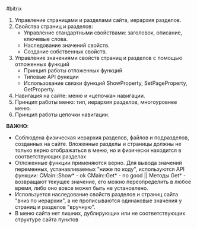 #bitrix 

1. Управление страницами и разделами сайта, иерархия разделов. 
2. Свойства страниц и разделов: 
	- Управление стандартными свойствами: заголовок, описание, ключевые слова. 
	- Наследование значений свойств.
	- Создание собственных свойств. 
3. Управление значениями свойств страниц и разделов с помощью отложенных функций 
	- Принцип работы отложенных функций 
	- Типовые API функции 
	- Использование связки функций ShowProperty, SetPageProperty, GetProperty. 
4. Навигация на сайте: меню и «цепочка» навигации. 
5. Принцип работы меню: тип, иерархия разделов, многоуровнее меню. 
6. Принцип работы цепочки навигации.

**ВАЖНО**: 
- Соблюдена физическая иерархия разделов, файлов и подразделов, созданных на сайте. Вложенные разделы и страницы должны не только верно отображаться в меню, но и физически находится в соответствующих разделах
- Отложенные функции применяются верно. Для вывода значений переменных, устанавливаемых "ниже по коду", используются API функции:
  CMain::Show* - ok
  CMain::Get* - no good
  ||
  Методы Get* - возвращают текущее значение, его можно переопределить в любое время, либо оно вовсе может быть не установлено. 
- Используется наследование свойств разделов и страниц сайта "вниз по иерархии", а не прописываются одинаковые значения у страниц и разделов "вручную".
- В меню сайта нет лишних, дублирующих или не соответствующих структуре сайта пунктов